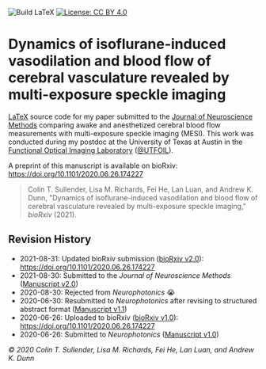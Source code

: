 ![Build LaTeX](https://github.com/shiruken/dynamics-of-isoflurane-induced-vasodilation-and-blood-flow-of-cerebral-vasculature-revealed-by-mesi/workflows/Build%20LaTeX/badge.svg?branch=master) [![License: CC BY 4.0](https://img.shields.io/badge/License-CC%20BY%204.0-lightgrey.svg)](https://creativecommons.org/licenses/by/4.0/)

# Dynamics of isoflurane-induced vasodilation and blood flow of cerebral vasculature revealed by multi-exposure speckle imaging

[LaTeX](https://www.latex-project.org/) source code for my paper submitted to the [Journal of Neuroscience Methods](https://www.journals.elsevier.com/journal-of-neuroscience-methods) comparing awake and anesthetized cerebral blood flow measurements with multi-exposure speckle imaging (MESI). This work was conducted during my postdoc at the University of Texas at Austin in the [Functional Optical Imaging Laboratory](https://foil.bme.utexas.edu/) ([@UTFOIL](https://github.com/utfoil)).

A preprint of this manuscript is available on bioRxiv: https://doi.org/10.1101/2020.06.26.174227

> Colin T. Sullender, Lisa M. Richards, Fei He, Lan Luan, and Andrew K. Dunn, "Dynamics of isoflurane-induced vasodilation and blood flow of cerebral vasculature revealed by multi-exposure speckle imaging," _bioRxiv_ (2021).

## Revision History

* 2021-08-31: Updated bioRxiv submission ([bioRxiv v2.0](https://github.com/shiruken/dynamics-of-isoflurane-induced-vasodilation-and-blood-flow-of-cerebral-vasculature-revealed-by-mesi/releases/tag/v1.0-bioRxiv)): https://doi.org/10.1101/2020.06.26.174227
* 2021-08-30: Submitted to the _Journal of Neuroscience Methods_ ([Manuscript v2.0](https://github.com/shiruken/dynamics-of-isoflurane-induced-vasodilation-and-blood-flow-of-cerebral-vasculature-revealed-by-mesi/releases/tag/v2.0))
* 2020-08-30: Rejected from _Neurophotonics_ 😭
* 2020-06-30: Resubmitted to _Neurophotonics_ after revising to structured abstract format ([Manuscript v1.1](https://github.com/shiruken/dynamics-of-isoflurane-induced-vasodilation-and-blood-flow-of-cerebral-vasculature-revealed-by-mesi/releases/tag/v1.1))
* 2020-06-26: Uploaded to bioRxiv ([bioRxiv v1.0](https://github.com/shiruken/dynamics-of-isoflurane-induced-vasodilation-and-blood-flow-of-cerebral-vasculature-revealed-by-mesi/releases/tag/v1.0-bioRxiv)): https://doi.org/10.1101/2020.06.26.174227
* 2020-06-26: Submitted to _Neurophotonics_ ([Manuscript v1.0](https://github.com/shiruken/dynamics-of-isoflurane-induced-vasodilation-and-blood-flow-of-cerebral-vasculature-revealed-by-mesi/releases/tag/v1.0))

_© 2020 Colin T. Sullender, Lisa M. Richards, Fei He, Lan Luan, and Andrew K. Dunn_
